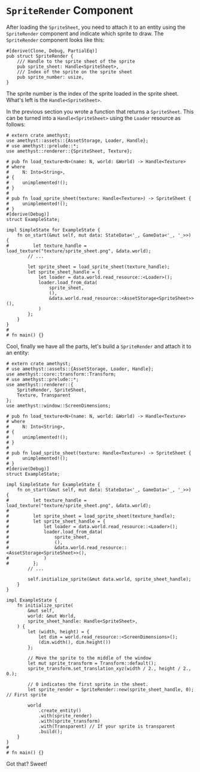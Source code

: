 # `SpriteRender` Component

After loading the `SpriteSheet`, you need to attach it to an entity using the `SpriteRender` component and indicate which sprite to draw. The `SpriteRender` component looks like this:

```rust,ignore
#[derive(Clone, Debug, PartialEq)]
pub struct SpriteRender {
    /// Handle to the sprite sheet of the sprite
    pub sprite_sheet: Handle<SpriteSheet>,
    /// Index of the sprite on the sprite sheet
    pub sprite_number: usize,
}
```

The sprite number is the index of the sprite loaded in the sprite sheet. What's left is the `Handle<SpriteSheet>`.

In the previous section you wrote a function that returns a `SpriteSheet`. This can be turned into a `Handle<SpriteSheet>` using the `Loader` resource as follows:

```rust,edition2018,no_run,noplaypen
# extern crate amethyst;
use amethyst::assets::{AssetStorage, Loader, Handle};
# use amethyst::prelude::*;
use amethyst::renderer::{SpriteSheet, Texture};

# pub fn load_texture<N>(name: N, world: &World) -> Handle<Texture>
# where
#     N: Into<String>,
# {
#     unimplemented!();
# }
#
# pub fn load_sprite_sheet(texture: Handle<Texture>) -> SpriteSheet {
#     unimplemented!();
# }
#[derive(Debug)]
struct ExampleState;

impl SimpleState for ExampleState {
    fn on_start(&mut self, mut data: StateData<'_, GameData<'_, '_>>) {
#         let texture_handle = load_texture("texture/sprite_sheet.png", &data.world);
        // ...

        let sprite_sheet = load_sprite_sheet(texture_handle);
        let sprite_sheet_handle = {
            let loader = data.world.read_resource::<Loader>();
            loader.load_from_data(
                sprite_sheet,
                (),
                &data.world.read_resource::<AssetStorage<SpriteSheet>>(),
            )
        };
    }
}
#
# fn main() {}
```

Cool, finally we have all the parts, let's build a `SpriteRender` and attach it to an entity:

```rust,edition2018,no_run,noplaypen
# extern crate amethyst;
# use amethyst::assets::{AssetStorage, Loader, Handle};
use amethyst::core::transform::Transform;
# use amethyst::prelude::*;
use amethyst::renderer::{
    SpriteRender, SpriteSheet,
    Texture, Transparent
};
use amethyst::window::ScreenDimensions;

# pub fn load_texture<N>(name: N, world: &World) -> Handle<Texture>
# where
#     N: Into<String>,
# {
#     unimplemented!();
# }
#
# pub fn load_sprite_sheet(texture: Handle<Texture>) -> SpriteSheet {
#     unimplemented!();
# }
#[derive(Debug)]
struct ExampleState;

impl SimpleState for ExampleState {
    fn on_start(&mut self, mut data: StateData<'_, GameData<'_, '_>>) {
#         let texture_handle = load_texture("texture/sprite_sheet.png", &data.world);
#
#         let sprite_sheet = load_sprite_sheet(texture_handle);
#         let sprite_sheet_handle = {
#             let loader = data.world.read_resource::<Loader>();
#             loader.load_from_data(
#                 sprite_sheet,
#                 (),
#                 &data.world.read_resource::<AssetStorage<SpriteSheet>>(),
#             )
#         };
        // ...

        self.initialize_sprite(&mut data.world, sprite_sheet_handle);
    }
}

impl ExampleState {
    fn initialize_sprite(
        &mut self,
        world: &mut World,
        sprite_sheet_handle: Handle<SpriteSheet>,
    ) {
        let (width, height) = {
            let dim = world.read_resource::<ScreenDimensions>();
            (dim.width(), dim.height())
        };

        // Move the sprite to the middle of the window
        let mut sprite_transform = Transform::default();
        sprite_transform.set_translation_xyz(width / 2., height / 2., 0.);

        // 0 indicates the first sprite in the sheet.
        let sprite_render = SpriteRender::new(sprite_sheet_handle, 0);  // First sprite

        world
            .create_entity()
            .with(sprite_render)
            .with(sprite_transform)
            .with(Transparent) // If your sprite is transparent
            .build();
    }
}
#
# fn main() {}
```

Got that? Sweet!
